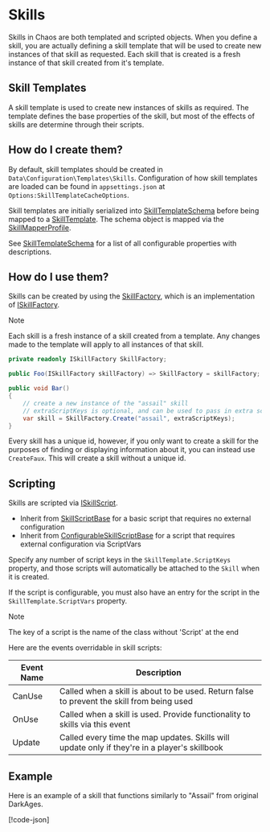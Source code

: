 # Skills

Skills in Chaos are both templated and scripted objects. When you define a skill, you are actually defining a skill
template that will be used to create new instances of that skill as requested. Each skill that is created is a fresh
instance of that skill created from it's template.

## Skill Templates

A skill template is used to create new instances of skills as required. The template defines the base properties of the
skill, but most of the effects of skills are determine through their scripts.

## How do I create them?

By default, skill templates should be created in `Data\Configuration\Templates\Skills`. Configuration of how skill
templates are loaded can be found in `appsettings.json` at `Options:SkillTemplateCacheOptions`.

Skill templates are initially serialized into [SkillTemplateSchema](<xref:Chaos.Schemas.Templates.SkillTemplateSchema>)
before being mapped to a [SkillTemplate](<xref:Chaos.Models.Templates.SkillTemplate>). The schema object is mapped via
the [SkillMapperProfile](<xref:Chaos.Services.MapperProfiles.SkillMapperProfile>).

See [SkillTemplateSchema](<xref:Chaos.Schemas.Templates.SkillTemplateSchema>) for a list of all configurable properties
with descriptions.

## How do I use them?

Skills can be created by using the [SkillFactory](<xref:Chaos.Services.Factories.SkillFactory>), which is an
implementation of [ISkillFactory](<xref:Chaos.Services.Factories.Abstractions.ISkillFactory>).

> [!NOTE]
> Each skill is a fresh instance of a skill created from a template. Any changes made to the template will apply to all
> instances of that skill.

```cs
private readonly ISkillFactory SkillFactory;

public Foo(ISkillFactory skillFactory) => SkillFactory = skillFactory;

public void Bar()
{
    // create a new instance of the "assail" skill
    // extraScriptKeys is optional, and can be used to pass in extra script keys that are not part of the templated skill
    var skill = SkillFactory.Create("assail", extraScriptKeys);
}
```

Every skill has a unique id, however, if you only want to create a skill for the purposes of finding or displaying
information about it, you can instead use `CreateFaux`. This will create a skill without a unique id.

## Scripting

Skills are scripted via [ISkillScript](<xref:Chaos.Scripting.SkillScripts.Abstractions.ISkillScript>).

- Inherit from [SkillScriptBase](<xref:Chaos.Scripting.SkillScripts.Abstractions.SkillScriptBase>) for a basic script
  that requires no external configuration
- Inherit
  from [ConfigurableSkillScriptBase](<xref:Chaos.Scripting.SkillScripts.Abstractions.ConfigurableSkillScriptBase>)
  for a script that requires external configuration via ScriptVars

Specify any number of script keys in the `SkillTemplate.ScriptKeys` property, and those scripts will automatically be
attached to the `Skill` when it is created.

If the script is configurable, you must also have an entry for the script in the `SkillTemplate.ScriptVars` property.

> [!NOTE]
> The key of a script is the name of the class without 'Script' at the end

Here are the events overridable in skill scripts:

| Event Name | Description                                                                                   |
|------------|-----------------------------------------------------------------------------------------------|
| CanUse     | Called when a skill is about to be used. Return false to prevent the skill from being used    |
| OnUse      | Called when a skill is used. Provide functionality to skills via this event                   |
| Update     | Called every time the map updates. Skills will update only if they're in a player's skillbook |

## Example

Here is an example of a skill that functions similarly to "Assail" from original DarkAges.

[!code-json[](../../Data/Configuration/Templates/Skills/assail.json)]